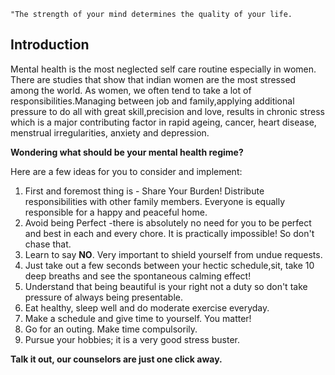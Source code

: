 `"The strength of your mind determines the quality of your life.`

## Introduction

Mental health is the most neglected self care routine especially in women. There are studies that show that indian women are the most stressed among the world. As women, we often tend to take a lot of responsibilities.Managing between job and family,applying additional pressure to do all with great skill,precision and love, results in chronic stress which is a major contributing factor in rapid ageing, cancer, heart disease, menstrual irregularities, anxiety and depression.

**Wondering what should be your mental health regime?**

Here are a few ideas for you to consider and implement:

1. First and foremost thing is - Share Your Burden! Distribute responsibilities with other family members. Everyone is equally responsible for a happy and peaceful home.
2. Avoid being Perfect -there is absolutely no need for you to be perfect and best in each and every chore. It is practically impossible! So don't chase that.
3. Learn to say **NO**. Very important to shield yourself from undue requests.
4. Just take out a few seconds between your hectic schedule,sit, take 10 deep breaths and see the spontaneous calming effect!
5. Understand that being beautiful is your right not a duty so don't take pressure of always being presentable.
6. Eat healthy, sleep well and do moderate exercise everyday.
7. Make a schedule and give time to yourself. You matter!
8. Go for an outing. Make time compulsorily.
9. Pursue your hobbies; it is a very good stress buster.

**Talk it out, our counselors are just one click away.**
